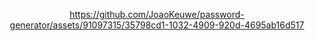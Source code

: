 <div align=center>

https://github.com/JoaoKeuwe/password-generator/assets/91097315/35798cd1-1032-4909-920d-4695ab16d517

</div>
